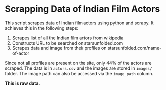 # Scrapping Data of Indian Film Actors

This script scrapes data of Indian film actors using python and scrapy. It achieves this in the following steps:

1. Scrapes list of all the Indian film actors from wikipedia
2. Constructs URL to be searched on starsunfolded.com
3. Scrapes data and image from their profiles on starsunfolded.com/name-of-actor

Since not all profiles are present on the site, only 44% of the actors are scraped. The data is in `actors.csv` and the images are stored in `images/` folder. The image path can also be accessed via the `image_path` column.

<b> This is raw data. <b>
